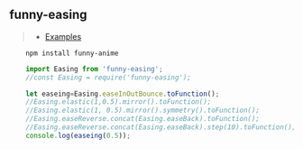## funny-easing

> * [Examples](https://feff01.github.io/funny-anime/dist/test_easing.html)


```
    npm install funny-anime
```

```javascript
    import Easing from 'funny-easing';
    //const Easing = require('funny-easing');

    let easeing=Easing.easeInOutBounce.toFunction();
    //Easing.elastic(1,0.5).mirror().toFunction();
    //Easing.elastic(1, 0.5).mirror().symmetry().toFunction();
    //Easing.easeReverse.concat(Easing.easeBack).toFunction();
    //Easing.easeReverse.concat(Easing.easeBack).step(10).toFunction();
    console.log(easeing(0.5));
```
